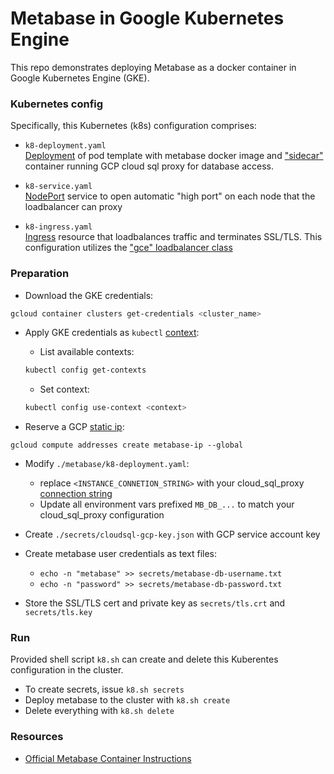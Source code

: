 # Metabase in Google Kubernetes Engine

This repo demonstrates deploying Metabase as a docker container in Google Kubernetes Engine (GKE).

### Kubernetes config

Specifically, this Kubernetes (k8s) configuration comprises:
- `k8-deployment.yaml`<br>[Deployment](https://kubernetes.io/docs/concepts/workloads/controllers/deployment/) of pod template with metabase docker image and ["sidecar"](https://cloud.google.com/sql/docs/mysql/connect-kubernetes-engine) container running GCP cloud sql proxy for database access.

- `k8-service.yaml`<br>[NodePort](https://kubernetes.io/docs/concepts/services-networking/service/#type-nodeport) service to open automatic "high port" on each node that the loadbalancer can proxy

- `k8-ingress.yaml`<br>[Ingress](https://kubernetes.io/docs/concepts/services-networking/ingress/) resource that loadbalances traffic and terminates SSL/TLS. This configuration utilizes the ["gce" loadbalancer class](https://github.com/kubernetes/ingress-gce)

### Preparation

- Download the GKE credentials:
```sh
gcloud container clusters get-credentials <cluster_name>
```

- Apply GKE credentials as `kubectl` [context](https://kubernetes.io/docs/concepts/configuration/organize-cluster-access-kubeconfig/#context):
  - List available contexts:
  ```sh
  kubectl config get-contexts
  ```
  - Set context:
  ```sh
  kubectl config use-context <context>
  ```

- Reserve a GCP [static ip](https://cloud.google.com/compute/docs/ip-addresses/reserve-static-external-ip-address):
```
gcloud compute addresses create metabase-ip --global
```

- Modify `./metabase/k8-deployment.yaml`:
  - replace `<INSTANCE_CONNETION_STRING>` with your cloud_sql_proxy [connection string](https://cloud.google.com/sql/docs/mysql/connect-admin-proxy)
  - Update all environment vars prefixed `MB_DB_...` to match your cloud_sql_proxy configuration


- Create `./secrets/cloudsql-gcp-key.json` with GCP service account key

- Create metabase user credentials as text files:
  - `echo -n "metabase" >> secrets/metabase-db-username.txt`
  - `echo -n "password" >> secrets/metabase-db-password.txt`


- Store the SSL/TLS cert and private key as `secrets/tls.crt` and `secrets/tls.key`

### Run

Provided shell script `k8.sh` can create and delete this Kuberentes configuration in the cluster.

- To create secrets, issue `k8.sh secrets`
- Deploy metabase to the cluster with `k8.sh create`
- Delete everything with `k8.sh delete`

### Resources
- [Official Metabase Container Instructions](https://www.metabase.com/docs/latest/operations-guide/running-metabase-on-docker.html)
